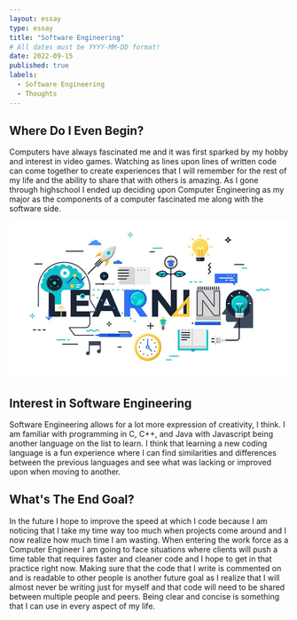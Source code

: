 ```yaml
---
layout: essay
type: essay
title: "Software Engineering"
# All dates must be YYYY-MM-DD format!
date: 2022-09-15
published: true
labels:
  - Software Engineering
  - Thoughts
---
```

## Where Do I Even Begin?

Computers have always fascinated me and it was first sparked by my hobby and interest in video games. Watching as lines upon lines of written code can come together to create experiences that I will remember for the rest of my life and the ability to share that with others is amazing. As I gone through highschool I ended up deciding upon Computer Engineering as my major as the components of a computer fascinated me along with the software side. 

<img class="img-fluid" src="Learning.jpg">

## Interest in Software Engineering

Software Engineering allows for a lot more expression of creativity, I think. I am familiar with programming in C, C++, and Java with Javascript being another language on the list to learn. I think that learning a new coding language is a fun experience where I can find similarities and differences between the previous languages and see what was lacking or improved upon when moving to another. 

## What's The End Goal?

In the future I hope to improve the speed at which I code because I am noticing that I take my time way too much when projects come around and I now realize how much time I am wasting. When entering the work force as a Computer Engineer I am going to face situations where clients will push a time table that requires faster and cleaner code and I hope to get in that practice right now. Making sure that the code that I write is commented on and is readable to other people is another future goal as I realize that I will almost never be writing just for myself and that code will need to be shared between multiple people and peers. Being clear and concise is something that I can use in every aspect of my life. 
